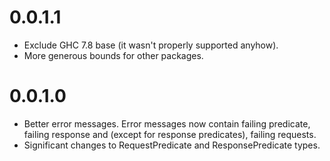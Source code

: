 # 0.0.1.1

- Exclude GHC 7.8 base (it wasn't properly supported anyhow).
- More generous bounds for other packages.

# 0.0.1.0

- Better error messages. Error messages now contain failing predicate, failing
response and (except for response predicates), failing requests.
- Significant changes to RequestPredicate and ResponsePredicate types.
